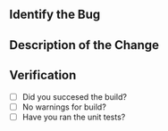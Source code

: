 
<!--
* Fill out the template below.  
* After you create the pull request, all status checks must be pass before a maintainer reviews your contribution.
-->

## Identify the Bug

<!--
Link to the issue describing the bug that you're fixing.
If there is not yet an issue for your bug, please open a new issue and then link to that issue in your pull request.
-->

## Description of the Change

<!--
We must be able to understand the design of your change from this description. I
-->

## Verification 

<!--
verify that the change has not introduced any regressions. 
-->

- [ ] Did you succesed the build?  
- [ ] No warnings for build?  
- [ ] Have you ran the unit tests?  
